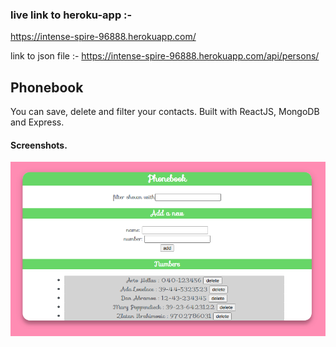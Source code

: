 ### live link to heroku-app :-
https://intense-spire-96888.herokuapp.com/

link to json file :-
https://intense-spire-96888.herokuapp.com/api/persons/


## Phonebook

You can save, delete and filter your contacts.
Built with ReactJS, MongoDB and Express.

#### Screenshots.
![main page](https://github.com/1bsilver/fso-p3-backend/blob/master/assets/Screenshot_interface.png)
